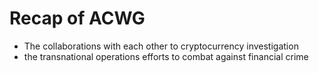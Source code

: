 # Recap of ACWG

- The collaborations with each other to cryptocurrency investigation
- the transnational operations efforts to combat against financial crime